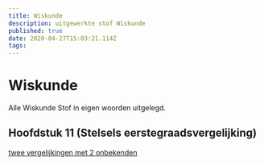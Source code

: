 ```yaml
---
title: Wiskunde
description: uitgewerkte stof Wiskunde
published: true
date: 2020-04-27T15:03:21.114Z
tags: 
---
```


# Wiskunde
Alle Wiskunde Stof in eigen woorden uitgelegd.

## Hoofdstuk 11 (Stelsels eerstegraadsvergelijking)
[twee vergelijkingen met 2 onbekenden](/twee-vergelijkingen-met-2-onbekenden)